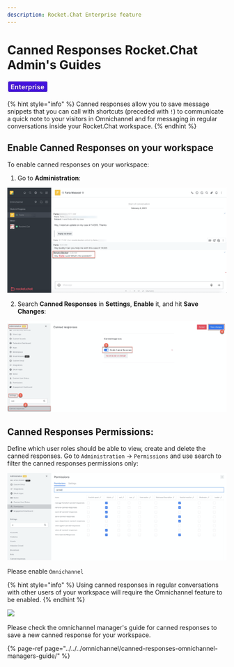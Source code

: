 ```yaml
---
description: Rocket.Chat Enterprise feature
---
```


# Canned Responses Rocket.Chat Admin's Guides

![](../../../../.gitbook/assets/2021-06-10_22-31-38%20%283%29%20%283%29%20%283%29%20%283%29%20%283%29%20%283%29.jpg)

{% hint style="info" %}
Canned responses allow you to save message snippets that you can call with shortcuts \(preceded with `!`\) to communicate a quick note to your visitors in Omnichannel and for messaging in regular conversations inside your Rocket.Chat workspace.
{% endhint %}

## Enable Canned Responses on your workspace

To enable canned responses on your workspace:

1. Go to **Administration**:

![](../../../../.gitbook/assets/image%20%28241%29.png)

2. Search **Canned Responses** in **Settings**, **Enable** it, and hit **Save Changes**:

![](../../../../.gitbook/assets/image%20%28535%29.png)

## Canned Responses Permissions:

Define which user roles should be able to view, create and delete the canned responses. Go to `Administration` -&gt; `Permissions` and use search to filter the canned responses permissions only:

![](../../../../.gitbook/assets/image%20%28550%29.png)

Please  enable `Omnichannel`

{% hint style="info" %}
Using canned responses in regular conversations with other users of your workspace will require the Omnichannel feature to be enabled.
{% endhint %}

![](../../../../.gitbook/assets/screenshot-2020-07-28-at-00.23.19.png)

Please check the omnichannel manager's guide for canned responses to save a new canned response for your workspace.

{% page-ref page="../../../omnichannel/canned-responses-omnichannel-managers-guide/" %}



